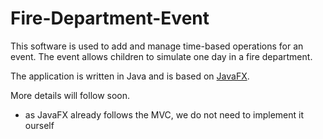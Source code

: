 # Fire-Department-Event
This software is used to add and manage time-based operations for an event.
The event allows children to simulate one day in a fire department.

The application is written in Java and is based on [JavaFX](https://openjfx.io).

More details will follow soon.

- as JavaFX already follows the MVC, we do not need to implement it ourself